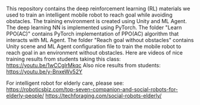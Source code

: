This repository contains the deep reinforcement learning (RL) materials we used to train an intelligent mobile robot to reach goal while avoiding obstacles. The training environment is created using Unity and ML Agent. The deep learning NN is implemented using PyTorch.
The folder "Learn PPO(AC)" contains PyTorch implementation of PPO(AC) algorithm that interacts with ML Agent.
The folder "Reach goal without obstacles" contains Unity scene and ML Agent configuration file to train the mobile robot to reach goal in an environment without obstacles.
Here are videos of nice training results from students taking this class:	https://youtu.be/1wCCglrMkqc
Also nice results from students: https://youtu.be/y-BnxeWv52Y

For intelligent robot for elderly care, please see:
https://roboticsbiz.com/top-seven-companion-and-social-robots-for-elderly-people/
https://techforaging.com/social-robots-elderly/
